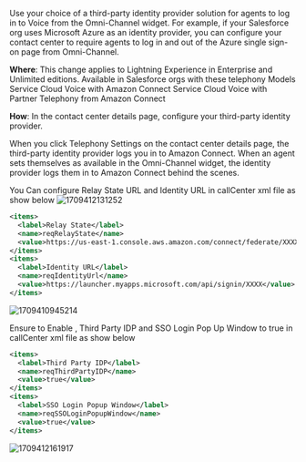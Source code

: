 Use your choice of a third-party identity provider solution for agents to log in to Voice from the Omni-Channel widget. 
For example, if your Salesforce org uses Microsoft Azure as an identity provider, you can configure your contact center to require agents to log in and out of the Azure single sign-on page from Omni-Channel.

**Where**: This change applies to Lightning Experience in Enterprise and Unlimited editions. Available in Salesforce orgs with these telephony Models
  Service Cloud Voice with Amazon Connect
  Service Cloud Voice with Partner Telephony from Amazon Connect
  
**How**: In the contact center details page, configure your third-party identity provider.

When you click Telephony Settings on the contact center details page, the third-party identity provider logs you in to Amazon Connect.
When an agent sets themselves as available in the Omni-Channel widget, the identity provider logs them in to Amazon Connect behind the scenes.

You Can configure Relay State URL and Identity URL in callCenter xml file as show below 
![1709412131252](https://github.com/sujaicus/aws-connect-scv/assets/82329822/6709b32f-5445-40e9-a338-2ee100230da0)

```xml
<items>
  <label>Relay State</label>
  <name>reqRelayState</name>
  <value>https://us-east-1.console.aws.amazon.com/connect/federate/XXXX</value>
</items>
<items>
  <label>Identity URL</label>
  <name>reqIdentityUrl</name>
  <value>https://launcher.myapps.microsoft.com/api/signin/XXXX</value>
</items>
```
![1709410945214](https://github.com/sujaicus/aws-connect-scv/assets/82329822/3d37c421-1b59-4c5a-8042-6b021754dd02)



Ensure to Enable , Third Party IDP and SSO Login Pop Up Window to true in callCenter xml file as show below

```xml
<items>
  <label>Third Party IDP</label>
  <name>reqThirdPartyIDP</name>
  <value>true</value>
</items>
<items>
  <label>SSO Login Popup Window</label>
  <name>reqSSOLoginPopupWindow</name>
  <value>true</value>
</items>
```
![1709412161917](https://github.com/sujaicus/aws-connect-scv/assets/82329822/229d3f90-4270-4846-8780-ff5cebb87f59)


